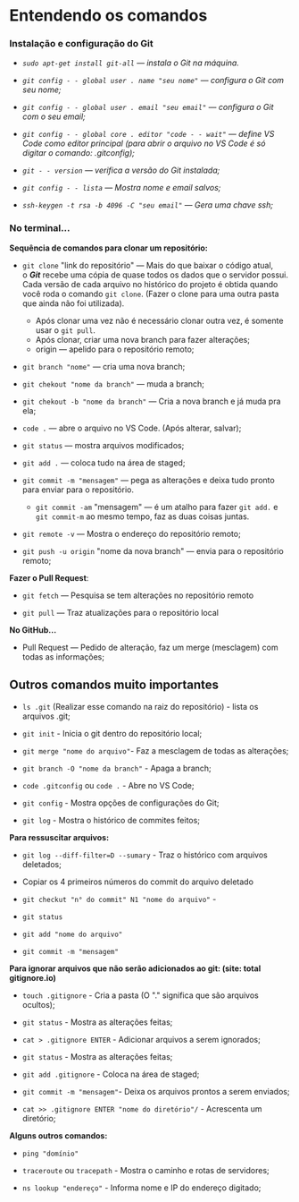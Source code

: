 # Entendendo os comandos

### Instalação e configuração do Git

- *`sudo apt-get install git-all`  —  instala o Git na máquina.*

- *`git config - - global user . name "seu nome"`  —  configura o Git com seu nome;*

- *`git config - - global user . email "seu email"`  —  configura o Git com o seu email;*

- *`git config - - global core . editor "code - - wait"`  —  define VS Code como editor principal (para abrir o arquivo no VS Code é só digitar o comando: .gitconfig);*

- *`git - - version`  —  verifica a versão do Git instalada;*

- *`git config - - lista`  —  Mostra nome e email salvos;*

- *`ssh-keygen -t rsa -b 4096 -C "seu email"`  —  Gera uma chave ssh;*

### No terminal... 

**Sequência de comandos para clonar um repositório:**

- `git clone` "link do repositório"  —  Mais do que baixar o código atual, o ***Git*** recebe uma cópia de quase todos os dados que o servidor possui. Cada versão de cada arquivo no histórico do projeto é obtida quando você roda o comando `git clone`. (Fazer o clone para uma outra pasta que ainda não foi utilizada).
    - Após clonar uma vez não é necessário clonar outra vez, é somente usar o `git pull`.
    - Após clonar, criar uma nova branch para fazer alterações;
    - origin  —  apelido para o repositório remoto;

- `git branch "nome"` —  cria uma nova branch;

- `git chekout "nome da branch"`  —  muda a branch;

- `git chekout -b "nome da branch"`  —  Cria a nova branch e já muda pra ela;

- `code .`  —  abre o arquivo no VS Code. (Após alterar, salvar);

- `git status`  —  mostra arquivos modificados;

- `git add .`  —  coloca tudo na área de staged;

- `git commit -m "mensagem"`  —  pega as alterações e deixa tudo pronto para enviar para o repositório.
    - `git commit -am` "mensagem"  —  é um atalho para fazer `git add.` e `git commit-m` ao mesmo tempo, faz as duas coisas juntas.


- `git remote -v`  —  Mostra o endereço do repositório remoto;

- `git push -u origin` "nome da nova branch"  —  envia para o repositório remoto;



**Fazer o Pull Request**:
 
- `git fetch`  —  Pesquisa se tem alterações no repositório remoto

- `git pull`  —  Traz atualizações para o repositório local
 

**No GitHub...** 

- Pull Request  —  Pedido de alteração, faz um merge (mesclagem) com todas as informações;



## Outros comandos muito importantes

- `ls .git` (Realizar esse comando na raiz do repositório) - lista os arquivos .git;

- `git init` - Inicia o git dentro do repositório local;

- `git merge "nome do arquivo"`- Faz a mesclagem de todas as alterações;

- `git branch -O "nome da branch"` - Apaga a branch;

- `code .gitconfig` ou `code .` - Abre no VS Code;

- `git config` - Mostra opções de configurações do Git;

- `git log` - Mostra o histórico de commites feitos;

**Para ressuscitar arquivos:**

- `git log --diff-filter=D --sumary` - Traz o histórico com arquivos deletados;

- Copiar os 4 primeiros números do commit do arquivo deletado

- `git checkut "n° do commit" N1 "nome do arquivo"` - 

- `git status`

- `git add "nome do arquivo"`

- `git commit -m "mensagem"`


**Para ignorar arquivos que não serão adicionados ao git: (site: total gitignore.io)**

- `touch .gitignore` - Cria a pasta (O "." significa que são arquivos ocultos);

- `git status` - Mostra as alterações feitas;

- `cat > .gitignore ENTER` - Adicionar arquivos a serem ignorados;

- `git status` - Mostra as alterações feitas;

- `git add .gitignore` - Coloca  na área de staged;

- `git commit -m "mensagem"`- Deixa os arquivos prontos a serem enviados;

- `cat >> .gitignore ENTER "nome do diretório"/` - Acrescenta um diretório;


**Alguns outros comandos:**

- `ping "domínio"`

- `traceroute` ou `tracepath` - Mostra o caminho e rotas de servidores;

- `ns lookup "endereço"` - Informa nome e IP do endereço digitado;